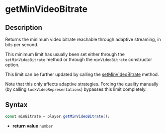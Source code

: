 # getMinVideoBitrate

## Description

Returns the minimum video bitrate reachable through adaptive streaming, in bits
per second.

This minimum limit has usually been set either through the `setMinVideoBitrate`
method or through the `minVideoBitrate` constructor option.

This limit can be further updated by calling the
[setMinVideoBitrate](./setMinVideoBitrate.md) method.

Note that this only affects adaptive strategies. Forcing the quality manually
(by calling `lockVideoRepresentations`) bypasses this limit completely.

## Syntax

```js
const minBitrate = player.getMinVideoBitrate();
```

 - **return value** `number`
